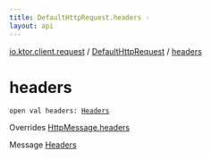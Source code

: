 ```yaml
---
title: DefaultHttpRequest.headers - 
layout: api
---
```


<div class='api-docs-breadcrumbs'><a href="../index.html">io.ktor.client.request</a> / <a href="index.html">DefaultHttpRequest</a> / <a href="./headers.html">headers</a></div>

# headers

<div class="signature"><code><span class="keyword">open</span> <span class="keyword">val </span><span class="identifier">headers</span><span class="symbol">: </span><a href="../../io.ktor.http/-headers/index.html"><span class="identifier">Headers</span></a></code></div>

Overrides <a href="../../io.ktor.http/-http-message/headers.html">HttpMessage.headers</a>

Message <a href="../../io.ktor.http/-headers/index.html">Headers</a>


